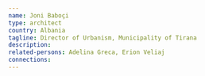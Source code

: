 ```yaml
---
name: Joni Baboçi
type: architect
country: Albania
tagline: Director of Urbanism, Municipality of Tirana
description:
related-persons: Adelina Greca, Erion Veliaj
connections:
---
```

